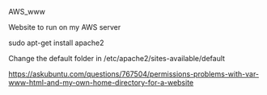 AWS_www

Website to run on my AWS server

sudo apt-get install apache2

Change the default folder in
/etc/apache2/sites-available/default

https://askubuntu.com/questions/767504/permissions-problems-with-var-www-html-and-my-own-home-directory-for-a-website


